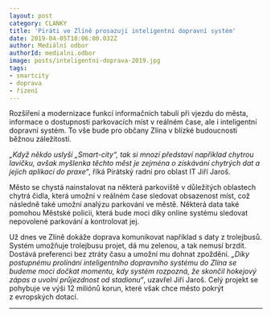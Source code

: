```yaml
---
layout: post
category: CLANKY
title: 'Piráti ve Zlíně prosazují inteligentní dopravní systém'
date: 2019-04-05T10:06:00.032Z
author: Mediální odbor
authorId: medialni.odbor
image: posts/inteligentni-doprava-2019.jpg   
tags: 
- smartcity
- doprava 
- řízení
---
```


Rozšíření a modernizace funkcí informačních tabulí při vjezdu do města, informace o dostupnosti parkovacích míst v reálném čase, ale i inteligentní dopravní systém. To vše bude pro občany Zlína v blízké budoucnosti běžnou záležitostí.

*„Když někdo uslyší „Smart-city“, tak si mnozí představí například chytrou lavičku, avšak myšlenka těchto měst je zejména o získávání chytrých dat a jejich aplikací do praxe“*, říká Pirátský radní pro oblast IT Jiří Jaroš.

Město se chystá nainstalovat na některá parkoviště v důležitých oblastech chytrá čidla, která umožní v reálném čase sledovat obsazenost míst, což následně také umožní analýzu parkování ve městě. Některá data také pomohou Městské policii, která bude moci díky online systému sledovat nepovolené parkování a kontrolovat jej.

Už dnes ve Zlíně dokáže doprava komunikovat například s daty z trolejbusů. Systém umožňuje trolejbusu projet, dá mu zelenou, a tak nemusí brzdit. Dostává preferenci bez ztráty času a umožní mu dohnat zpoždění. *„Díky postupnému prolínání inteligentního dopravního systému do Zlína se budeme moci dočkat momentu, kdy systém rozpozná, že skončil hokejový zápas a uvolní průjezdnost od stadionu“*, uzavřel Jiří Jaroš. Celý projekt se pohybuje ve výši 12 miliónů korun, které však chce město pokrýt z evropských dotací.

- - -
